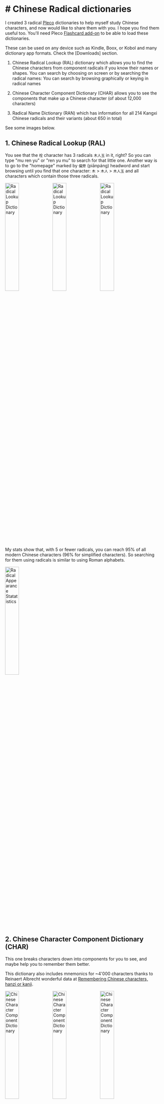 # # Chinese Radical dictionaries

I created 3 radical [Pleco](https://www.pleco.com/) dictionaries to help myself study Chinese characters, and now would like to share them with you. I hope you find them useful too. You'll need Pleco [Flashcard add-on](https://iphone.pleco.com/manual/30200/flash.html) to be able to load these dictionaries.

These can be used on any device such as Kindle, Boox, or Kobol and many dictionary app formats. Check the [Downloads] section.

1. Chinese Radical Lookup (RAL) dictionary which allows you to find the Chinese characters from component radicals if you know their names or shapes. You can search by choosing on screen or by searching the radical names: You can search by browsing graphically or keying in radical names

2. Chinese Character Component Dictionary (CHAR) allows you to see the components that make up a Chinese character (of about 12,000 characters)

3. Radical Name Dictionary (RAN) which has information for all 214 Kangxi Chinese radicals and their variants (about 650 in total)

See some images below.

## 1. Chinese Radical Lookup (RAL)
You see that the `栓` character has 3 radicals `⽊⼈⽟` in it, right? So you can type "mu ren yu" or "ren yu mu" to search for that little one.
Another way is to go to the "homepage" marked by `偏旁` (piānpáng) headword and start browsing until you find that one character: `⽊` > `⽊⼈` > `⽊⼈⽟` and all characters which contain those three radicals.

<img src="https://catusf.github.io/img/RAL-1.jpg" alt="Radical Lookup Dictionary" style="width: 30%;"/>  <img src="https://catusf.github.io/img/RAL-2.jpg" alt="Radical Lookup Dictionary" style="width: 30%;"/>  <img src="https://catusf.github.io/img/RAL-3.jpg" alt="Radical Lookup Dictionary" style="width: 30%;"/>

My stats show that, with 5 or fewer radicals, you can reach 95% of all modern Chinese characters (96% for simplified characters). So searching for them using radicals is similar to using Roman alphabets.

<img src="https://catusf.github.io/img/RAL-Stats.png" alt="Radical Appearance Statatistics" style="width: 30%;"/>

## 2. Chinese Character Component Dictionary (CHAR)

This one breaks characters down into components for you to see, and maybe help you to remember them better.

This dictionary also includes mnemonics for ~4'000 characters thanks to Reinaert Albrecht wonderful data at [Remembering Chinese characters, hanzi or kanji](https://rtega.be/chmn/).

<img src="https://catusf.github.io/img/CHAR-1.jpg" alt="Chinese Character Component Dictionary" style="width: 30%;"/>  <img src="https://catusf.github.io/img/CHAR-2.jpg" alt="Chinese Character Component Dictionary" style="width: 30%;"/>  <img src="https://catusf.github.io/img/CHAR-3.jpg" alt="Chinese Character Component Dictionary" style="width: 30%;"/>

## 3. Radical Name Dictionary (RAN)

This one lists all the common radicals you can find and lists useful information for you.

<img src="https://catusf.github.io/img/RAN-1.jpg" alt="Radical Name Dictionary" style="width: 30%;"/>  <img src="https://catusf.github.io/img/RAN-2.jpg" alt="Radical Name Dictionary" style="width: 30%;"/>

## Downloads

All of them can be [downloaded here](https://github.com/catusf/tudien/releases/tag/V2.6).

I look forward to your feedback and suggestions for improvements. Thanks
